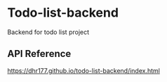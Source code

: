 # Todo-list-backend
  Backend for todo list project
  

API Reference
----------------------
https://dhr177.github.io/todo-list-backend/index.html
